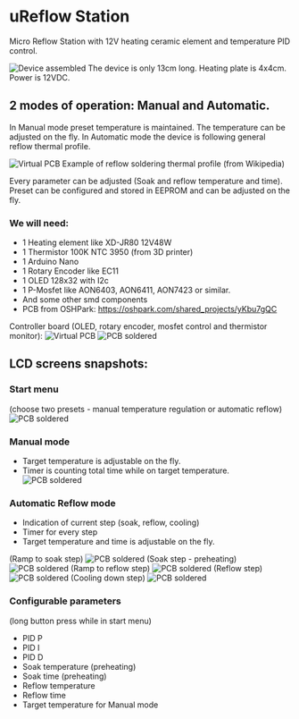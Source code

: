 # uReflow Station
Micro Reflow Station with 12V heating ceramic element and temperature PID control.

![Device assembled](Images/ReflowPlate.jpg)
The device is only 13cm long. Heating plate is 4x4cm. Power is 12VDC.

## 2 modes of operation: Manual and Automatic.
In Manual mode preset temperature is maintained. The temperature can be adjusted on the fly.
In Automatic mode the device is following general reflow thermal profile.

![Virtual PCB](Images/ReflowTempProfile.jpg)
Example of reflow soldering thermal profile (from Wikipedia)

Every parameter can be adjusted (Soak and reflow temperature and time). Preset can be configured and stored in EEPROM and can be adjusted on the fly.

### We will need:
- 1 Heating element like XD-JR80 12V48W
- 1 Thermistor 100K NTC 3950 (from 3D printer)
- 1 Arduino Nano
- 1 Rotary Encoder like EC11
- 1 OLED 128x32 with I2c
- 1 P-Mosfet like AON6403, AON6411, AON7423 or similar.
- And some other smd components
- PCB from OSHPark: https://oshpark.com/shared_projects/yKbu7gQC

Controller board (OLED, rotary encoder, mosfet control and thermistor monitor):
![Virtual PCB](Images/CeramicHeaterNewPCB.jpg)
![PCB soldered](Images/PCB_soldered.jpg)

## LCD screens snapshots:
### Start menu 
(choose two presets - manual temperature regulation or automatic reflow)
![PCB soldered](Images/00menu.jpg)


### Manual mode 
- Target temperature is adjustable on the fly. 
- Timer is counting total time while on target temperature.
![PCB soldered](Images/01manual.jpg)

### Automatic Reflow mode
- Indication of current step (soak, reflow, cooling)
- Timer for every step
- Target temperature and time is adjustable on the fly. 

(Ramp to soak step)
![PCB soldered](Images/10warm.jpg)
(Soak step - preheating)
![PCB soldered](Images/11soak.jpg)
(Ramp to reflow step)
![PCB soldered](Images/20warm.jpg)
(Reflow step)
![PCB soldered](Images/21reflow.jpg)
(Cooling down step)
![PCB soldered](Images/30cool.jpg)

### Configurable parameters
(long button press while in start menu)
- PID P
- PID I
- PID D
- Soak temperature (preheating)
- Soak time (preheating)
- Reflow temperature
- Reflow time
- Target temperature for Manual mode
